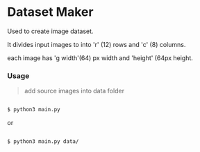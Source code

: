 # Dataset Maker


Used to create image dataset.


It divides input images to into 'r' (12) rows and 'c' (8) columns.

each image has 'g width'(64) px width and 'height' (64px height.


### Usage

> add source images into data folder

```sh

$ python3 main.py


```

or


```sh

$ python3 main.py data/


```
